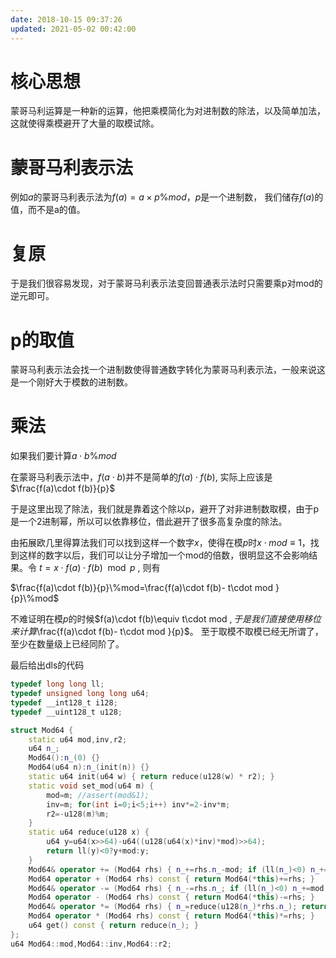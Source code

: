 ```yaml
---
date: 2018-10-15 09:37:26
updated: 2021-05-02 00:42:00
---
```




# 核心思想

蒙哥马利运算是一种新的运算，他把乘模简化为对进制数的除法，以及简单加法，这就使得乘模避开了大量的取模试除。

# 蒙哥马利表示法

例如$a%mod$的蒙哥马利表示法为$f(a) = a\times p\% mod$，$p$是一个进制数， 我们储存$f(a)$的值，而不是a的值。

# 复原

于是我们很容易发现，对于蒙哥马利表示法变回普通表示法时只需要乘p对mod的逆元即可。

# p的取值

蒙哥马利表示法会找一个进制数使得普通数字转化为蒙哥马利表示法，一般来说这是一个刚好大于模数的进制数。

<!-- more -->

# 乘法

如果我们要计算$a\cdot b\%mod$

在蒙哥马利表示法中，$f(a\cdot b)$并不是简单的$f(a)\cdot f(b)$, 实际上应该是$\frac{f(a)\cdot f(b)}{p}$

于是这里出现了除法，我们就是靠着这个除以p，避开了对非进制数取模，由于p是一个2进制幂，所以可以依靠移位，借此避开了很多高复杂度的除法。

由拓展欧几里得算法我们可以找到这样一个数字$x$，使得在模$p$时$x\cdot mod \equiv 1$，找到这样的数字以后，我们可以让分子增加一个mod的倍数，很明显这不会影响结果。令 $t=x\cdot f(a)\cdot f(b)\mod p$ , 则有

$\frac{f(a)\cdot f(b)}{p}\%mod=\frac{f(a)\cdot f(b)- t\cdot mod }{p}\%mod$

不难证明在模$p$的时候$f(a)\cdot f(b)\equiv t\cdot mod $, 于是我们直接使用移位来计算$\frac{f(a)\cdot f(b)- t\cdot mod }{p}$。 至于取模不取模已经无所谓了，至少在数量级上已经同阶了。

最后给出dls的代码

```c++
typedef long long ll; 
typedef unsigned long long u64; 
typedef __int128_t i128; 
typedef __uint128_t u128; 

struct Mod64 { 
    static u64 mod,inv,r2; 
    u64 n_; 
    Mod64():n_(0) {} 
    Mod64(u64 n):n_(init(n)) {} 
    static u64 init(u64 w) { return reduce(u128(w) * r2); } 
    static void set_mod(u64 m) { 
        mod=m; //assert(mod&1); 
        inv=m; for(int i=0;i<5;i++) inv*=2-inv*m; 
        r2=-u128(m)%m; 
    } 
    static u64 reduce(u128 x) { 
        u64 y=u64(x>>64)-u64((u128(u64(x)*inv)*mod)>>64); 
        return ll(y)<0?y+mod:y; 
    } 
    Mod64& operator += (Mod64 rhs) { n_+=rhs.n_-mod; if (ll(n_)<0) n_+=mod; return *this; } 
    Mod64 operator + (Mod64 rhs) const { return Mod64(*this)+=rhs; } 
    Mod64& operator -= (Mod64 rhs) { n_-=rhs.n_; if (ll(n_)<0) n_+=mod; return *this; } 
    Mod64 operator - (Mod64 rhs) const { return Mod64(*this)-=rhs; } 
    Mod64& operator *= (Mod64 rhs) { n_=reduce(u128(n_)*rhs.n_); return *this; } 
    Mod64 operator * (Mod64 rhs) const { return Mod64(*this)*=rhs; } 
    u64 get() const { return reduce(n_); } 
}; 
u64 Mod64::mod,Mod64::inv,Mod64::r2;
```
